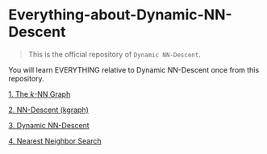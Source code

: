 # Everything-about-Dynamic-NN-Descent

> This is the official repository of `Dynamic NN-Descent`.

You will learn EVERYTHING relative to Dynamic NN-Descent once from this repository.

[1. The *k*-NN Graph](./docs/kNN-Graph.md)

[2. NN-Descent (kgraph)](./docs/NN-Descent.md)

[3. Dynamic NN-Descent](./docs/DynamicNNDescent.md)

[4. Nearest Neighbor Search](./docs/NNSearch.md)